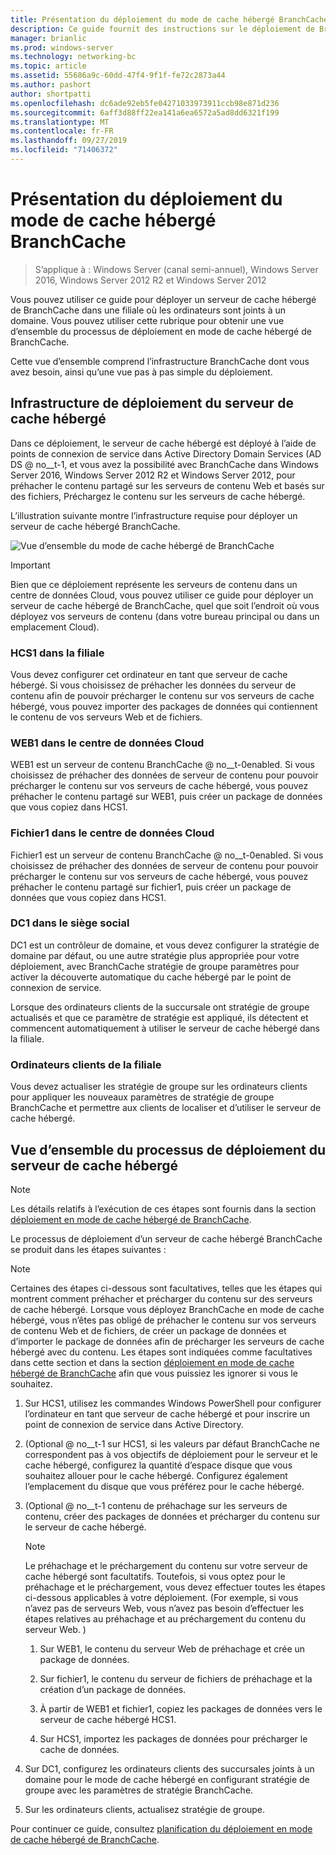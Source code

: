 ```yaml
---
title: Présentation du déploiement du mode de cache hébergé BranchCache
description: Ce guide fournit des instructions sur le déploiement de BranchCache en mode de cache hébergé sur les ordinateurs exécutant Windows Server 2016 et Windows 10
manager: brianlic
ms.prod: windows-server
ms.technology: networking-bc
ms.topic: article
ms.assetid: 55686a9c-60dd-47f4-9f1f-fe72c2873a44
ms.author: pashort
author: shortpatti
ms.openlocfilehash: dc6ade92eb5fe04271033973911ccb98e871d236
ms.sourcegitcommit: 6aff3d88ff22ea141a6ea6572a5ad8dd6321f199
ms.translationtype: MT
ms.contentlocale: fr-FR
ms.lasthandoff: 09/27/2019
ms.locfileid: "71406372"
---
```

# <a name="branchcache-hosted-cache-mode-deployment-overview"></a>Présentation du déploiement du mode de cache hébergé BranchCache

>S’applique à : Windows Server (canal semi-annuel), Windows Server 2016, Windows Server 2012 R2 et Windows Server 2012

Vous pouvez utiliser ce guide pour déployer un serveur de cache hébergé de BranchCache dans une filiale où les ordinateurs sont joints à un domaine. Vous pouvez utiliser cette rubrique pour obtenir une vue d’ensemble du processus de déploiement en mode de cache hébergé de BranchCache.

Cette vue d’ensemble comprend l’infrastructure BranchCache dont vous avez besoin, ainsi qu’une vue pas à pas simple du déploiement.

## <a name="bkmk_components"></a>Infrastructure de déploiement du serveur de cache hébergé

Dans ce déploiement, le serveur de cache hébergé est déployé à l’aide de points de connexion de service dans Active Directory Domain Services \(AD DS @ no__t-1, et vous avez la possibilité avec BranchCache dans Windows Server 2016, Windows Server 2012 R2 et Windows Server 2012, pour préhacher le contenu partagé sur les serveurs de contenu Web et basés sur des fichiers, Préchargez le contenu sur les serveurs de cache hébergé.

L’illustration suivante montre l’infrastructure requise pour déployer un serveur de cache hébergé BranchCache.

![Vue d’ensemble du mode de cache hébergé de BranchCache](../../../media/BranchCache-Hcm-Overview/Bc-Hcm-Overview.jpg)

> [!IMPORTANT]
> Bien que ce déploiement représente les serveurs de contenu dans un centre de données Cloud, vous pouvez utiliser ce guide pour déployer un serveur de cache hébergé de BranchCache, quel que soit l’endroit où vous déployez vos serveurs de contenu (dans votre bureau principal ou dans un emplacement Cloud).

### <a name="hcs1-in-the-branch-office"></a>HCS1 dans la filiale

Vous devez configurer cet ordinateur en tant que serveur de cache hébergé. Si vous choisissez de préhacher les données du serveur de contenu afin de pouvoir précharger le contenu sur vos serveurs de cache hébergé, vous pouvez importer des packages de données qui contiennent le contenu de vos serveurs Web et de fichiers.

### <a name="web1-in-the-cloud-data-center"></a>WEB1 dans le centre de données Cloud

WEB1 est un serveur de contenu BranchCache @ no__t-0enabled. Si vous choisissez de préhacher des données de serveur de contenu pour pouvoir précharger le contenu sur vos serveurs de cache hébergé, vous pouvez préhacher le contenu partagé sur WEB1, puis créer un package de données que vous copiez dans HCS1.

### <a name="file1-in-the-cloud-data-center"></a>Fichier1 dans le centre de données Cloud

Fichier1 est un serveur de contenu BranchCache @ no__t-0enabled. Si vous choisissez de préhacher des données de serveur de contenu pour pouvoir précharger le contenu sur vos serveurs de cache hébergé, vous pouvez préhacher le contenu partagé sur fichier1, puis créer un package de données que vous copiez dans HCS1.
  
### <a name="dc1-in-the-main-office"></a>DC1 dans le siège social

DC1 est un contrôleur de domaine, et vous devez configurer la stratégie de domaine par défaut, ou une autre stratégie plus appropriée pour votre déploiement, avec BranchCache stratégie de groupe paramètres pour activer la découverte automatique du cache hébergé par le point de connexion de service.

Lorsque des ordinateurs clients de la succursale ont stratégie de groupe actualisés et que ce paramètre de stratégie est appliqué, ils détectent et commencent automatiquement à utiliser le serveur de cache hébergé dans la filiale.

### <a name="client-computers-in-the-branch-office"></a>Ordinateurs clients de la filiale

Vous devez actualiser les stratégie de groupe sur les ordinateurs clients pour appliquer les nouveaux paramètres de stratégie de groupe BranchCache et permettre aux clients de localiser et d’utiliser le serveur de cache hébergé.

## <a name="bkmk_overview"></a>Vue d’ensemble du processus de déploiement du serveur de cache hébergé

>[!NOTE]
>Les détails relatifs à l’exécution de ces étapes sont fournis dans la section [déploiement en mode de cache hébergé de BranchCache](4-Bc-Hcm-Deployment.md).

Le processus de déploiement d’un serveur de cache hébergé BranchCache se produit dans les étapes suivantes :

>[!NOTE]
>Certaines des étapes ci-dessous sont facultatives, telles que les étapes qui montrent comment préhacher et précharger du contenu sur des serveurs de cache hébergé. Lorsque vous déployez BranchCache en mode de cache hébergé, vous n’êtes pas obligé de préhacher le contenu sur vos serveurs de contenu Web et de fichiers, de créer un package de données et d’importer le package de données afin de précharger les serveurs de cache hébergé avec du contenu. Les étapes sont indiquées comme facultatives dans cette section et dans la section [déploiement en mode de cache hébergé de BranchCache](4-Bc-Hcm-Deployment.md) afin que vous puissiez les ignorer si vous le souhaitez.

1. Sur HCS1, utilisez les commandes Windows PowerShell pour configurer l’ordinateur en tant que serveur de cache hébergé et pour inscrire un point de connexion de service dans Active Directory.

2. \(Optional @ no__t-1 sur HCS1, si les valeurs par défaut BranchCache ne correspondent pas à vos objectifs de déploiement pour le serveur et le cache hébergé, configurez la quantité d’espace disque que vous souhaitez allouer pour le cache hébergé. Configurez également l’emplacement du disque que vous préférez pour le cache hébergé.

3. \(Optional @ no__t-1 contenu de préhachage sur les serveurs de contenu, créer des packages de données et précharger du contenu sur le serveur de cache hébergé.

    > [!NOTE]
    > Le préhachage et le préchargement du contenu sur votre serveur de cache hébergé sont facultatifs. Toutefois, si vous optez pour le préhachage et le préchargement, vous devez effectuer toutes les étapes ci-dessous applicables à votre déploiement. \(For exemple, si vous n’avez pas de serveurs Web, vous n’avez pas besoin d’effectuer les étapes relatives au préhachage et au préchargement du contenu du serveur Web. \)

    1. Sur WEB1, le contenu du serveur Web de préhachage et crée un package de données.

    2. Sur fichier1, le contenu du serveur de fichiers de préhachage et la création d’un package de données.

    3. À partir de WEB1 et fichier1, copiez les packages de données vers le serveur de cache hébergé HCS1.

    4. Sur HCS1, importez les packages de données pour précharger le cache de données.

4. Sur DC1, configurez les ordinateurs clients des succursales joints à un domaine pour le mode de cache hébergé en configurant stratégie de groupe avec les paramètres de stratégie BranchCache.

5. Sur les ordinateurs clients, actualisez stratégie de groupe.

Pour continuer ce guide, consultez [planification du déploiement en mode de cache hébergé de BranchCache](3-Bc-Hcm-Plan.md).